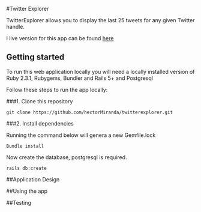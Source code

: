 #Twitter Explorer

TwitterExplorer allows you to display the last 25 tweets for any given Twitter handle.

I live version for this app can be found [here](https://marcetuxexplorer.herokuapp.com/)

## Getting started

To run this web application locally you will need a locally installed version of Ruby 2.3.1, Rubygems, Bundler and Rails 5+ and Postgresql

Follow these steps to run the app locally:

###1. Clone this repository
```
git clone https://github.com/hectorMiranda/twitterexplorer.git
```

###2. Install dependencies

Running the command below will genera a new Gemfile.lock
```
Bundle install
```
Now create the database, postgresql is required.
```
rails db:create
```
##Application Design

##Using the app

##Testing
